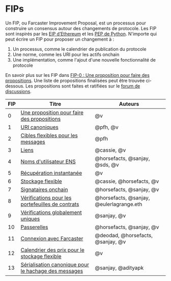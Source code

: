 # FIPs

Un FIP, ou Farcaster Improvement Proposal, est un processus pour construire un consensus autour des changements de protocole. Les FIP sont inspirés par les [EIP d’Ethereum](https://eips.ethereum.org/EIPS/eip-1) et les [PEP de Python](https://peps.python.org/pep-0001/). N'importe qui peut écrire un FIP pour proposer un changement à :

1. Un processus, comme le calendrier de publication du protocole
2. Une norme, comme les URI pour les actifs onchain
3. Une implémentation, comme l'ajout d'une nouvelle fonctionnalité de protocole

En savoir plus sur les FIP dans [FIP-0 : Une proposition pour faire des propositions](https://github.com/farcasterxyz/protocol/discussions/82). Une liste de propositions finalisées peut être trouvée ci-dessous. Les propositions sont faites et ratifiées sur le [forum de discussions](https://github.com/farcasterxyz/protocol/discussions/categories/fip-stage-4-finalized).

| FIP | Titre                                                                                                   | Auteurs                                  |
| --- | ------------------------------------------------------------------------------------------------------- | ---------------------------------------- |
| 0   | [Une proposition pour faire des propositions](https://github.com/farcasterxyz/protocol/discussions/82)  | @v                                       |
| 1   | [URI canoniques](https://github.com/farcasterxyz/protocol/discussions/72)                               | @pfh, @v                                 |
| 2   | [Cibles flexibles pour les messages](https://github.com/farcasterxyz/protocol/discussions/71)           | @pfh                                     |
| 3   | [Liens](https://github.com/farcasterxyz/protocol/discussions/85)                                        | @cassie, @v                              |
| 4   | [Noms d'utilisateur ENS](https://github.com/farcasterxyz/protocol/discussions/90)                       | @horsefacts, @sanjay, @sds, @v           |
| 5   | [Récupération instantanée](https://github.com/farcasterxyz/protocol/discussions/100)                    | @v                                       |
| 6   | [Stockage flexible](https://github.com/farcasterxyz/protocol/discussions/98)                            | @cassie, @horsefacts, @v                 |
| 7   | [Signataires onchain](https://github.com/farcasterxyz/protocol/discussions/103)                         | @horsefacts, @sanjay, @v                 |
| 8   | [Vérifications pour les portefeuilles de contrats](https://github.com/farcasterxyz/protocol/discussions/109) | @horsefacts, @sanjay, @eulerlagrange.eth |
| 9   | [Vérifications globalement uniques](https://github.com/farcasterxyz/protocol/discussions/114)           | @sanjay, @v                              |
| 10  | [Passerelles](https://github.com/farcasterxyz/protocol/discussions/133)                                 | @horsefacts, @sanjay, @v                 |
| 11  | [Connexion avec Farcaster](https://github.com/farcasterxyz/protocol/discussions/110)                    | @deodad, @horsefacts, @sanjay, @v        |
| 12  | [Calendrier des prix pour le stockage flexible](https://github.com/farcasterxyz/protocol/discussions/126) | @v                                       |
| 13  | [Sérialisation canonique pour le hachage des messages](https://github.com/farcasterxyz/protocol/discussions/87) | @sanjay, @adityapk                       |